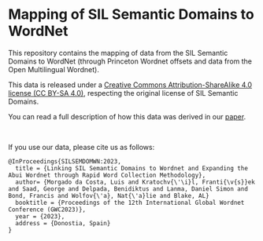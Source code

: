 # Mapping of SIL Semantic Domains to WordNet

This repository contains the mapping of data from the SIL Semantic Domains to WordNet (through Princeton Wordnet offsets and data from the Open Multilingual Wordnet).

This data is released under a [Creative Commons Attribution-ShareAlike 4.0 license (CC BY-SA 4.0)](https://creativecommons.org/licenses/by-sa/4.0/), respecting the original license of SIL Semantic Domains.


You can read a full description of how this data was derived in our
 [paper](https://www.hitz.eus/gwc2023/sites/default/files/aurkezpenak/GWC2023_paper_8227.pdf).

<br> 

If you use our data, please cite us as follows:

```
@InProceedings{SILSEMDOMWN:2023,
  title = {Linking SIL Semantic Domains to Wordnet and Expanding the Abui Wordnet through Rapid Word Collection Methodology},
  author= {Morgado da Costa, Luis and Kratochv{\'\i}l, Franti{\v{s}}ek and Saad, George and Delpada, Benidiktus and Lanma, Daniel Simon and Bond, Francis and Wolfov{\'a}, Nat{\'a}lie and Blake, AL}
  booktitle = {Proceedings of the 12th International Global Wordnet Conference (GWC2023)},
  year = {2023},
  address = {Donostia, Spain}
}
```
